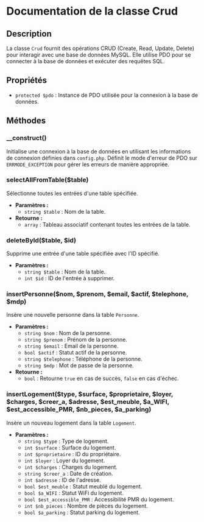 # Documentation de la classe Crud

## Description
La classe `Crud` fournit des opérations CRUD (Create, Read, Update, Delete) pour interagir avec une base de données MySQL. Elle utilise PDO pour se connecter à la base de données et exécuter des requêtes SQL.

## Propriétés
- `protected $pdo` : Instance de PDO utilisée pour la connexion à la base de données.

## Méthodes

### __construct()
Initialise une connexion à la base de données en utilisant les informations de connexion définies dans `config.php`. Définit le mode d'erreur de PDO sur `ERRMODE_EXCEPTION` pour gérer les erreurs de manière appropriée.

### selectAllFromTable($table)
Sélectionne toutes les entrées d'une table spécifiée.

- **Paramètres :**
    - `string $table` : Nom de la table.
- **Retourne :**
    - `array` : Tableau associatif contenant toutes les entrées de la table.

### deleteById($table, $id)
Supprime une entrée d'une table spécifiée avec l'ID spécifié.

- **Paramètres :**
    - `string $table` : Nom de la table.
    - `int $id` : ID de l'entrée à supprimer.

### insertPersonne($nom, $prenom, $email, $actif, $telephone, $mdp)
Insère une nouvelle personne dans la table `Personne`.

- **Paramètres :**
    - `string $nom` : Nom de la personne.
    - `string $prenom` : Prénom de la personne.
    - `string $email` : Email de la personne.
    - `bool $actif` : Statut actif de la personne.
    - `string $telephone` : Téléphone de la personne.
    - `string $mdp` : Mot de passe de la personne.
- **Retourne :**
    - `bool` : Retourne `true` en cas de succès, `false` en cas d'échec.

### insertLogement($type, $surface, $proprietaire, $loyer, $charges, $creer_a, $adresse, $est_meuble, $a_WIFI, $est_accessible_PMR, $nb_pieces, $a_parking)
Insère un nouveau logement dans la table `Logement`.

- **Paramètres :**
    - `string $type` : Type de logement.
    - `int $surface` : Surface du logement.
    - `int $proprietaire` : ID du propriétaire.
    - `int $loyer` : Loyer du logement.
    - `int $charges` : Charges du logement.
    - `string $creer_a` : Date de création.
    - `int $adresse` : ID de l'adresse.
    - `bool $est_meuble` : Statut meublé du logement.
    - `bool $a_WIFI` : Statut WiFi du logement.
    - `bool $est_accessible_PMR` : Accessibilité PMR du logement.
    - `int $nb_pieces` : Nombre de pièces du logement.
    - `bool $a_parking` : Statut parking du logement.
